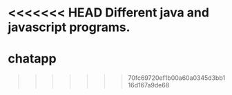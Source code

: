<<<<<<< HEAD
Different java and javascript programs.
=======
# chatapp
>>>>>>> 70fc69720ef1b00a60a0345d3bb116d167a9de68

